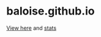 baloise.github.io
=================

[View here](http://baloise.github.io/) and [stats](http://baloise.github.io/stats/)
